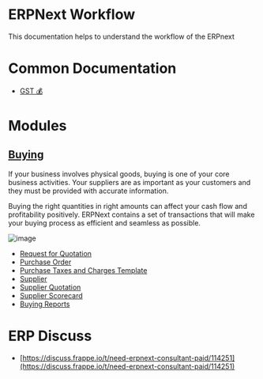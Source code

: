 # ERPNext Workflow

This documentation helps to understand the workflow of the ERPnext

# Common Documentation
* [GST 💰](docs/gst.md)

# Modules
## [Buying](https://docs.erpnext.com/docs/v14/user/manual/en/buying)

If your business involves physical goods, buying is one of your core business activities. Your suppliers are as important as your customers and they must be provided with accurate information.

Buying the right quantities in right amounts can affect your cash flow and profitability positively. ERPNext contains a set of transactions that will make your buying process as efficient and seamless as possible.

![image](https://github.com/Antony-M1/erp-workflow/assets/96291963/ec5f6a69-655c-4f21-b805-615c49e73a5d)


* [Request for Quotation](https://docs.erpnext.com/docs/user/manual/en/request-for-quotation)
* [Purchase Order](https://docs.erpnext.com/docs/user/manual/en/purchase-order)
* [Purchase Taxes and Charges Template](https://docs.erpnext.com/docs/user/manual/en/purchase-taxes-and-charges-template)
* [Supplier](https://docs.erpnext.com/docs/user/manual/en/supplier)
* [Supplier Quotation](https://docs.erpnext.com/docs/user/manual/en/supplier-quotation)
* [Supplier Scorecard](https://docs.erpnext.com/docs/user/manual/en/supplier-scorecard)
* [Buying Reports](https://docs.erpnext.com/docs/user/manual/en/buying_reports)

# ERP Discuss
* [https://discuss.frappe.io/t/need-erpnext-consultant-paid/114251](https://discuss.frappe.io/t/need-erpnext-consultant-paid/114251)

